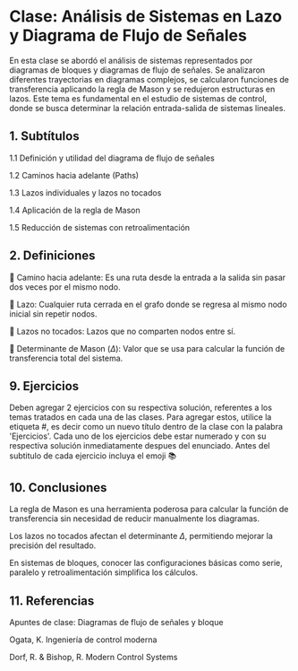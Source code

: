# Clase: Análisis de Sistemas en Lazo y Diagrama de Flujo de Señales
En esta clase se abordó el análisis de sistemas representados por diagramas de bloques y diagramas de flujo de señales. Se analizaron diferentes trayectorias en diagramas complejos, se calcularon funciones de transferencia aplicando la regla de Mason y se redujeron estructuras en lazos. Este tema es fundamental en el estudio de sistemas de control, donde se busca determinar la relación entrada-salida de sistemas lineales.
## 1. Subtítulos

1.1 Definición y utilidad del diagrama de flujo de señales

1.2 Caminos hacia adelante (Paths)

1.3 Lazos individuales y lazos no tocados

1.4 Aplicación de la regla de Mason

1.5 Reducción de sistemas con retroalimentación

## 2. Definiciones
🔑 Camino hacia adelante: Es una ruta desde la entrada a la salida sin pasar dos veces por el mismo nodo.

🔑 Lazo: Cualquier ruta cerrada en el grafo donde se regresa al mismo nodo inicial sin repetir nodos.

🔑 Lazos no tocados: Lazos que no comparten nodos entre sí.

🔑 Determinante de Mason ($\Delta$): Valor que se usa para calcular la función de transferencia total del sistema.

## 9. Ejercicios
Deben agregar 2 ejercicios con su respectiva solución, referentes a los temas tratados en cada una de las clases. Para agregar estos, utilice la etiqueta #, es decir como un nuevo título dentro de la clase con la palabra 'Ejercicios'. Cada uno de los ejercicios debe estar numerado y con su respectiva solución inmediatamente despues del enunciado. Antes del subtitulo de cada ejercicio incluya el emoji 📚

## 10. Conclusiones

La regla de Mason es una herramienta poderosa para calcular la función de transferencia sin necesidad de reducir manualmente los diagramas.

Los lazos no tocados afectan el determinante $\Delta$, permitiendo mejorar la precisión del resultado.

En sistemas de bloques, conocer las configuraciones básicas como serie, paralelo y retroalimentación simplifica los cálculos.

## 11. Referencias

Apuntes de clase: Diagramas de flujo de señales y bloque

Ogata, K. Ingeniería de control moderna

Dorf, R. & Bishop, R. Modern Control Systems


